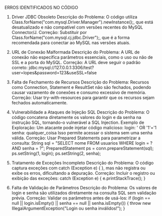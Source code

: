 ERROS IDENTIFICADOS NO CÓDIGO

1. Driver JDBC Obsoleto
Descrição do Problema: O código utiliza Class.forName("com.mysql.Driver.Manager").newInstance();, que está desatualizado e não compatível com versões recentes do MySQL Connector/J.
Correção: Substituir por Class.forName("com.mysql.cj.jdbc.Driver");, que é a forma recomendada para conectar ao MySQL nas versões atuais.

2. URL de Conexão Malformada
Descrição do Problema: A URL de conexão não especifica parâmetros essenciais, como o uso ou não de SSL e a porta do MySQL.
Correção: A URL deve seguir o padrão correto:
    jdbc:mysql://127.0.0.1:3306/test?user=lopes&password=123&useSSL=false

3. Falta de Fechamento de Recursos
Descrição do Problema: Recursos como Connection, Statement e ResultSet não são fechados, podendo causar vazamento de conexões e consumo excessivo de memória.
Correção: Usar try-with-resources para garantir que os recursos sejam fechados automaticamente.

4. Vulnerabilidade a Ataques de Injeção SQL
Descrição do Problema: O código concatena diretamente os valores do login e da senha na instrução SQL, tornando-o vulnerável a SQL Injection.
Exemplo de Exploração: Um atacante pode injetar código malicioso:
    login: ' OR '1'='1
    senha: qualquer_coisa
Isso permite acessar o sistema sem uma senha válida.
Correção: Usar Prepared Statements para parametrizar a consulta:
    String sql = "SELECT nome FROM usuarios WHERE login = ? AND senha = ?";
    PreparedStatement ps = conn.prepareStatement(sql);
    ps.setString(1, login);
    ps.setString(2, senha);

5. Tratamento de Exceções Incompleto
Descrição do Problema: O código captura exceções com catch (Exception e) { }, mas não registra ou exibe os erros, dificultando a depuração.
Correção: Incluir o registro ou exibição das exceções:
    catch (Exception e) {
        e.printStackTrace();
    }

6. Falta de Validação de Parâmetros
Descrição do Problema: Os valores de login e senha são utilizados diretamente na consulta SQL sem validação prévia.
Correção: Validar os parâmetros antes de usá-los:
    if (login == null || login.isEmpty() || senha == null || senha.isEmpty()) {
        throw new IllegalArgumentException("Login ou senha inválidos!");
    }
